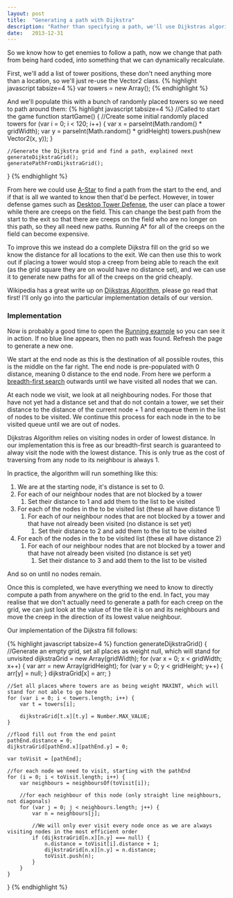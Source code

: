 ```yaml
---
layout: post
title:  "Generating a path with Dijkstra"
description: "Rather than specifying a path, we'll use Dijkstras algorithm to work out the most efficient path"
date:   2013-12-31
---
```


So we know how to get enemies to follow a path, now we change that path from being hard coded, into something that we can dynamically recalculate.

First, we'll add a list of tower positions, these don't need anything more than a location, so we'll just re-use the Vector2 class.
{% highlight javascript tabsize=4 %}
var towers = new Array();
{% endhighlight %}

And we'll populate this with a bunch of randomly placed towers so we need to path around them:
{% highlight javascript tabsize=4 %}
//Called to start the game
function startGame() {
	//Create some initial randomly placed towers
	for (var i = 0; i < 120; i++) {
		var x = parseInt(Math.random() * gridWidth);
		var y = parseInt(Math.random() * gridHeight)
		towers.push(new Vector2(x, y));
	}

	//Generate the Dijkstra grid and find a path, explained next
	generateDijkstraGrid();
	generatePathFromDijkstraGrid();
}
{% endhighlight %}

From here we could use [A-Star] to find a path from the start to the end, and if that is all we wanted to know then that'd be perfect. However, in tower defense games such as [Desktop Tower Defense], the user can place a tower while there are creeps on the field.
This can change the best path from the start to the exit so that there are creeps on the field who are no longer on this path, so they all need new paths. Running A* for all of the creeps on the field can become expensive.

To improve this we instead do a complete Dijkstra fill on the grid so we know the distance for all locations to the exit. We can then use this to work out if placing a tower would stop a creep from being able to reach the exit (as the grid square they are on would have no distance set), and we can use it to generate new paths for all of the creeps on the grid cheaply.

Wikipedia has a great write up on [Dijkstras Algorithm], please go read that first! I'll only go into the particular implementation details of our version.

[A-Star]: http://en.wikipedia.org/wiki/A*_search_algorithm
[Desktop Tower Defense]: http://armorgames.com/play/1128/desktop-tower-defense-15
[Dijkstras Algorithm]: http://en.wikipedia.org/wiki/Dijkstra%27s_algorithm

### Implementation

Now is probably a good time to open the [Running example] so you can see it in action. If no blue line appears, then no path was found. Refresh the page to generate a new one.

[Running example]: /examples/2-dijkstra-path-building/

We start at the end node as this is the destination of all possible routes, this is the middle on the far right. The end node is pre-populated with 0 distance, meaning 0 distance to the end node. From here we perform a [breadth-first search] outwards until we have visited all nodes that we can.

[breadth-first search]: http://en.wikipedia.org/wiki/Breadth-first_search

At each node we visit, we look at all neighbouring nodes. For those that have not yet had a distance set and that do not contain a tower, we set their distance to the distance of the current node + 1 and enqueue them in the list of nodes to be visited. We continue this process for each node in the to be visited queue until we are out of nodes.

Dijkstras Algorithm relies on visiting nodes in order of lowest distance. In our implementation this is free as our breadth-first search is guaranteed to alway visit the node with the lowest distance. This is only true as the cost of traversing from any node to its neighbour is always 1.

In practice, the algorithm will run something like this:

1. We are at the starting node, it's distance is set to 0.
2. For each of our neighbour nodes that are not blocked by a tower
    1. Set their distance to 1 and add them to the list to be visited
3. For each of the nodes in the to be visited list (these all have distance 1)
    1. For each of our neighbour nodes that are not blocked by a tower and that have not already been visited (no distance is set yet)
        1. Set their distance to 2 and add them to the list to be visited
3. For each of the nodes in the to be visited list (these all have distance 2)
    1. For each of our neighbour nodes that are not blocked by a tower and that have not already been visited (no distance is set yet)
        1. Set their distance to 3 and add them to the list to be visited

And so on until no nodes remain.

Once this is completed, we have everything we need to know to directly compute a path from anywhere on the grid to the end. In fact, you may realise that we don't actually need to generate a path for each creep on the grid, we can just look at the value of the tile it is on and its neighbours and move the creep in the direction of its lowest value neighbour.

Our implementation of the Dijkstra fill follows:

{% highlight javascript tabsize=4 %}
function generateDijkstraGrid() {
	//Generate an empty grid, set all places as weight null, which will stand for unvisited
	dijkstraGrid = new Array(gridWidth);
	for (var x = 0; x < gridWidth; x++) {
		var arr = new Array(gridHeight);
		for (var y = 0; y < gridHeight; y++) {
			arr[y] = null;
		}
		dijkstraGrid[x] = arr;
	}

	//Set all places where towers are as being weight MAXINT, which will stand for not able to go here
	for (var i = 0; i < towers.length; i++) {
		var t = towers[i];

		dijkstraGrid[t.x][t.y] = Number.MAX_VALUE;
	}

	//flood fill out from the end point
	pathEnd.distance = 0;
	dijkstraGrid[pathEnd.x][pathEnd.y] = 0;

	var toVisit = [pathEnd];

	//for each node we need to visit, starting with the pathEnd
	for (i = 0; i < toVisit.length; i++) {
		var neighbours = neighboursOf(toVisit[i]);

		//for each neighbour of this node (only straight line neighbours, not diagonals)
		for (var j = 0; j < neighbours.length; j++) {
			var n = neighbours[j];

 			//We will only ever visit every node once as we are always visiting nodes in the most efficient order
			if (dijkstraGrid[n.x][n.y] === null) {
				n.distance = toVisit[i].distance + 1;
				dijkstraGrid[n.x][n.y] = n.distance;
				toVisit.push(n);
			}
		}
	}
}
{% endhighlight %}
